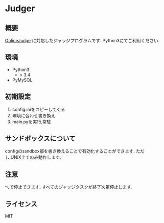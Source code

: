 # Judger
## 概要
[OnlineJudge](/ibuki2003/onlinejudge2) に対応したジャッジプログラムです.
Python3にてご利用ください.


## 環境
- Python3
    - \> 3.4
- PyMySQL

## 初期設定
1. config.iniをコピーしてくる
2. 環境に合わせ書き換え
3. main.pyを実行,常駐

## サンドボックスについて
configのsandbox部を書き換えることで有効化することができます.
ただし,UNIX上でのみ動作します.

## 注意
`^C`で停止できます.
すべてのジャッジタスクが終了次第停止します.

## ライセンス
MIT
